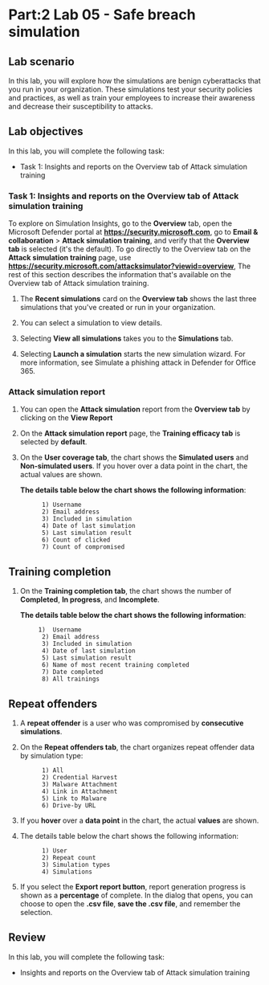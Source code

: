 # Part:2 Lab 05 - Safe breach simulation

## Lab scenario
In this lab, you will explore how the simulations are benign cyberattacks that you run in your organization. These simulations test your security policies and practices, as well as train your employees to increase their awareness and decrease their susceptibility to attacks.

## Lab objectives

In this lab, you will complete the following task:

+ Task 1: Insights and reports on the Overview tab of Attack simulation training 

### Task 1: Insights and reports on the Overview tab of Attack simulation training

To explore on Simulation Insights, go to the **Overview** tab, open the Microsoft Defender portal at **https://security.microsoft.com**, go to **Email & collaboration** > **Attack simulation training**, and verify that the **Overview tab** is selected (it's the default). To go directly to the Overview tab on the **Attack simulation training** page, use **https://security.microsoft.com/attacksimulator?viewid=overview**, The rest of this section describes the information that's available on the Overview tab of Attack simulation training.


1. The **Recent simulations** card on the **Overview tab** shows the last three simulations that you've created or run in your organization.

1. You can select a simulation to view details.

1. Selecting **View all simulations** takes you to the **Simulations** tab.

1. Selecting **Launch a simulation** starts the new simulation wizard. For more information, see Simulate a phishing attack in Defender for Office 365.

### Attack simulation report

1. You can open the **Attack simulation** report from the **Overview tab** by clicking on the **View Report**

2. On the **Attack simulation report** page, the **Training efficacy tab** is selected by **default**.

3. On the **User coverage tab**, the chart shows the **Simulated users** and **Non-simulated users**. If you hover over a data point in the chart, the actual values are shown.

   **The details table below the chart shows the following information**:

    ```
          1) Username
          2) Email address
          3) Included in simulation
          4) Date of last simulation
          5) Last simulation result
          6) Count of clicked
          7) Count of compromised
    ```

## Training completion

1. On the **Training completion tab**, the chart shows the number of **Completed**, **In progress**, and **Incomplete**.

   **The details table below the chart shows the following information**:

    ```
         1)  Username
          2) Email address
          3) Included in simulation
          4) Date of last simulation
          5) Last simulation result
          6) Name of most recent training completed
          7) Date completed
          8) All trainings
    ```

## Repeat offenders

1. A **repeat offender** is a user who was compromised by **consecutive simulations**.

2. On the **Repeat offenders tab**, the chart organizes repeat offender data by simulation type:

    ```
          1) All
          2) Credential Harvest
          3) Malware Attachment
          4) Link in Attachment
          5) Link to Malware
          6) Drive-by URL
    ```
3. If you **hover** over a **data point** in the chart, the actual **values** are shown.

4. The details table below the chart shows the following information:

    ```
          1) User
          2) Repeat count
          3) Simulation types
          4) Simulations
    ```

5. If you select the **Export report button**, report generation progress is shown as a **percentage** of complete. In the dialog that opens, you can choose to open the **.csv file**, **save the .csv file**, and remember the selection.

## Review
In this lab, you will complete the following task:
+ Insights and reports on the Overview tab of Attack simulation training 
